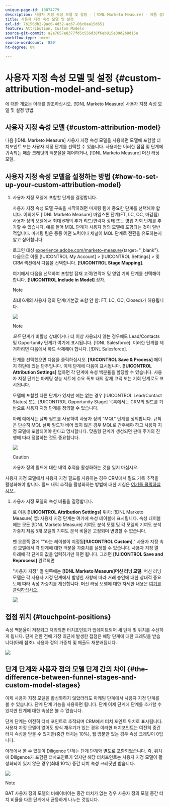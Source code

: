 ```yaml
---
unique-page-id: 18874779
description: 사용자 지정 속성 모델 및 설정 - [!DNL Marketo Measure] - 제품 설명서
title: 사용자 지정 속성 모델 및 설정
exl-id: 7b156db2-9ac6-4d32-ac67-06c0aa15d651
feature: Attribution, Custom Models
source-git-commit: a2a7657e8377fd5c556d38f6eb815e39d2b8d15e
workflow-type: tm+mt
source-wordcount: '820'
ht-degree: 0%

---
```


# 사용자 지정 속성 모델 및 설정 {#custom-attribution-model-and-setup}

에 대한 개요는 아래를 참조하십시오. [!DNL Marketo Measure] 사용자 지정 속성 모델 및 설정 방법.

## 사용자 지정 속성 모델 {#custom-attribution-model}

다음 [!DNL Marketo Measure] 사용자 지정 속성 모델을 사용하면 모델에 포함할 터치포인트 또는 사용자 지정 단계를 선택할 수 있습니다. 사용자는 이러한 접점 및 단계에 귀속되는 매출 크레딧의 백분율을 제어하거나, [!DNL Marketo Measure] 머신 러닝 모델.

## 사용자 지정 속성 모델을 설정하는 방법 {#how-to-set-up-your-custom-attribution-model}

1. 사용자 지정 모델에 포함할 단계를 결정합니다.

   사용자 지정 속성 모델 구축을 시작하려면 마케팅 팀에 중요한 단계를 선택해야 합니다. 이외에도 [!DNL Marketo Measure] 마일스톤 단계(FT, LC, OC, 마감됨) 사용자 정의 모델에서 최대 6개의 추가 리드/연락처 상태 또는 영업 기회 단계를 추가할 수 있습니다. 예를 들어 MQL 단계가 사용자 정의 모델에 포함되는 것이 일반적입니다. 마케팅 팀은 종종 어떤 노력이나 채널이 MQL 단계로 전환을 유도하는지 알고 싶어합니다.

   로그인 대상 [experience.adobe.com/marketo-measure](https://experience.adobe.com/marketo-measure){target="_blank"}. 다음으로 이동 [!UICONTROL My Account] > [!UICONTROL Settings] > 및 CRM 섹션에서 다음을 선택합니다. **[!UICONTROL Stage Mapping]**.

   여기에서 다음을 선택하여 포함할 잠재 고객/연락처 및 영업 기회 단계를 선택해야 합니다. **[!UICONTROL Include in Model]** 상자.

   >[!NOTE]
   >
   >최대 6개의 사용자 정의 단계(기본값 포함 안 함: FT, LC, OC, Closed)가 허용됩니다.

   ![](assets/1-1.png)

   >[!NOTE]
   >
   >_모두_ 단계가 비활성 상태이거나 더 이상 사용되지 않는 경우에도 Lead/Contacts 및 Opportunity 단계가 여기에 표시됩니다. [!DNL Salesforce]. 이러한 단계를 제거하려면 다음에서 하드 삭제해야 합니다. [!DNL Salesforce].

   단계를 선택했으면 다음을 클릭하십시오. **[!UICONTROL Save & Process]** 페이지 하단에 있는 단추입니다. 이제 단계에 다음이 표시됩니다. **[!UICONTROL Attribution Settings]** 탭하면 각 단계에 속성 백분율을 할당할 수 있습니다. 사용자 지정 단계는 마케팅 성능 세트에 수요 폭포 내의 잠재 고객 또는 기회 단계로도 표시됩니다.

   모델에 포함할 다른 단계가 있지만 에는 없는 경우 [!UICONTROL Lead/Contact Status] 또는 [!UICONTROL Opportunity Stage] 목록에서는 CRM의 필드를 기반으로 사용자 지정 단계를 정의할 수 있습니다.

   아래 예에서는 날짜 필드를 사용하여 사용자 정의 &quot;MQL&quot; 단계를 정의합니다. 규칙은 단순히 MQL 날짜 필드가 비어 있지 않은 경우 MQL로 간주해야 하고 사용자 지정 모델에 포함되어야 한다고 명시합니다. 맞춤형 단계가 생성되면 판매 주기의 진행에 따라 정렬하는 것도 중요합니다.

   ![](assets/2-1.png)

   >[!CAUTION]
   >
   >사용자 정의 필드에 대한 내역 추적을 활성화하는 것을 잊지 마십시오.

사용자 지정 모델에서 사용자 지정 필드를 사용하는 경우 CRM에서 필드 기록 추적을 활성화해야 합니다. 필드 내역 추적을 활성화하는 방법에 대한 지침은 [여기를 클릭하십시오.](/help/advanced-marketo-measure-features/custom-attribution-models/custom-model-setup-enable-field-history-tracking.md).

1. 사용자 지정 모델의 속성 비율을 결정합니다.

   로 이동 **[!UICONTROL Attribution Settings]** 위치: [!DNL Marketo Measure] 앱: 사용자 지정 단계는 여기에 속성 테이블에 표시됩니다. 속성 테이블에는 모든 [!DNL Marketo Measure] 기여도 분석 모델 및 각 모델의 기여도 분석 가중치 처음 5개 모델의 기여도 분석 비율은 고정되며 변경할 수 없습니다.

   맨 오른쪽 열에 &quot;&quot;라는 레이블이 지정됨&#x200B;**[!UICONTROL Custom]**,&quot; 사용자 지정 속성 모델에서 각 단계에 대한 백분율 가중치를 설정할 수 있습니다. 사용자 지정 열 아래에 각 단계의 값을 입력하기만 하면 됩니다. 그러면 **[!UICONTROL Save and Reprocess]** 완료되면

   &quot;사용자 지정&quot; 열 왼쪽에는 **[!DNL Marketo Measure]머신 러닝 모델**. 머신 러닝 모델은 각 사용자 지정 단계에서 발생한 사항에 따라 거래 승인에 대한 상대적 중요도에 따라 속성 가중치를 계산합니다. 머신 러닝 모델에 대한 자세한 내용은 [여기를 클릭하십시오.](/help/advanced-marketo-measure-features/custom-attribution-models/machine-learning-model-faq.md).

   ![](assets/3.png)

## 접점 위치 {#touchpoint-positions}

속성 백분율이 저장되고 처리되면 터치포인트가 업데이트되어 새 단계 및 위치를 수신하게 됩니다. 단계 전환 전에 가장 최근에 발생한 접점은 해당 단계에 대한 크레딧을 받습니다(아래 참조). 사용자 정의 가중치 및 매출도 재분배됩니다.

![](assets/4.png)

## 단계 단계와 사용자 정의 모델 단계 간의 차이 {#the-difference-between-funnel-stages-and-custom-model-stages}

이제 사용자 지정 모델을 활성화하지 않았더라도 마케팅 단계에서 사용자 지정 단계를 볼 수 있습니다. 단계 단계 기능을 사용하면 됩니다. 단계 이제 단계에 단계를 추가할 수 있지만 단계에 대한 속성은 볼 수 없습니다.

단계 단계는 여전히 터치 포인트로 추적되며 CRM에서 터치 포인트 위치로 표시됩니다. 사용자 지정 모델이 없어도 양식 채우기가 있는 경우 이러한 터치포인트는 여전히 중간 터치 속성을 받을 수 있지만(중간 터치는 10%), 웹 방문만 있는 경우 속성 크레딧이 0입니다.

아래에서 볼 수 있듯이 Diligence 단계는 단계 단계와 별도로 포함되었습니다. 즉, 위치에 Diligence가 포함된 터치포인트가 있지만 해당 터치포인트는 사용자 지정 모델이 활성화되어 있지 않은 경우(최대 10%) 중간 터치 속성 크레딧만 받습니다.

![](assets/5.png)

>[!NOTE]
>
>BAT 사용자 정의 모델의 비헤이비어는 중간 터치가 없는 경우 사용자 정의 모델 중간 터치 비율을 다른 단계에서 균등하게 나누는 것입니다.
